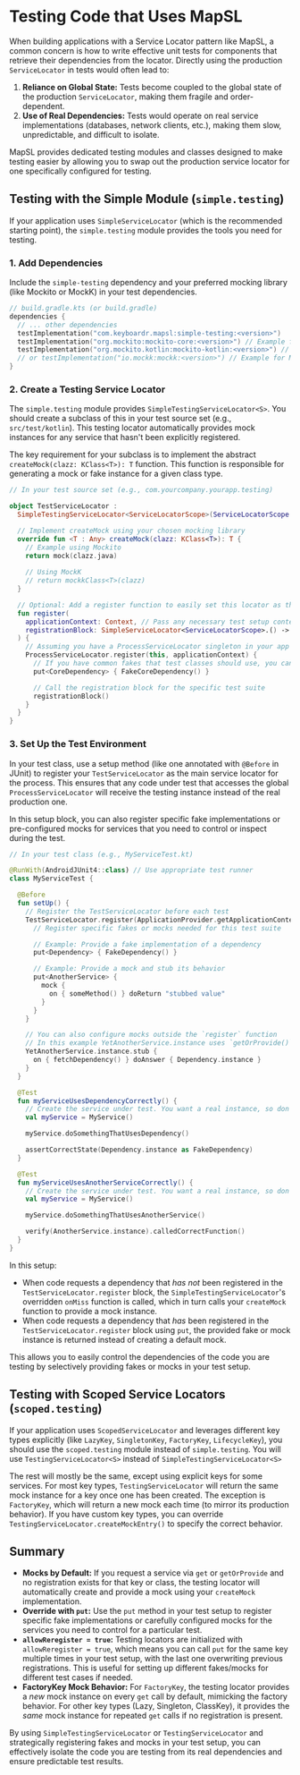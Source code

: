 # Testing Code that Uses MapSL

When building applications with a Service Locator pattern like MapSL, a common concern is how to
write effective unit tests for components that retrieve their dependencies from the locator.
Directly using the production `ServiceLocator` in tests would often lead to:

1. **Reliance on Global State:** Tests become coupled to the global state of the production
   `ServiceLocator`, making them fragile and order-dependent.
2. **Use of Real Dependencies:** Tests would operate on real service implementations (databases,
   network clients, etc.), making them slow, unpredictable, and difficult to isolate.

MapSL provides dedicated testing modules and classes designed to make testing easier by allowing you
to swap out the production service locator for one specifically configured for testing.

## Testing with the Simple Module (`simple.testing`)

If your application uses `SimpleServiceLocator` (which is the recommended starting point), the
`simple.testing` module provides the tools you need for testing.

### 1. Add Dependencies

Include the `simple-testing` dependency and your preferred mocking library (like Mockito or MockK)
in your test dependencies.

```kotlin
// build.gradle.kts (or build.gradle)
dependencies {
  // ... other dependencies
  testImplementation("com.keyboardr.mapsl:simple-testing:<version>")
  testImplementation("org.mockito:mockito-core:<version>") // Example for Mockito
  testImplementation("org.mockito.kotlin:mockito-kotlin:<version>") // Example for Mockito-Kotlin
  // or testImplementation("io.mockk:mockk:<version>") // Example for MockK
}
```

### 2. Create a Testing Service Locator

The `simple.testing` module provides `SimpleTestingServiceLocator<S>`. You should create a subclass
of this in your test source set (e.g., `src/test/kotlin`). This testing locator automatically
provides mock instances for any service that hasn't been explicitly registered.

The key requirement for your subclass is to implement the abstract `createMock(clazz: KClass<T>): T`
function. This function is responsible for generating a mock or fake instance for a given class
type.

```kotlin
// In your test source set (e.g., com.yourcompany.yourapp.testing)

object TestServiceLocator :
  SimpleTestingServiceLocator<ServiceLocatorScope>(ServiceLocatorScope.Testing) {

  // Implement createMock using your chosen mocking library
  override fun <T : Any> createMock(clazz: KClass<T>): T {
    // Example using Mockito
    return mock(clazz.java)
    
    // Using MockK
    // return mockkClass<T>(clazz)
  }

  // Optional: Add a register function to easily set this locator as the process singleton
  fun register(
    applicationContext: Context, // Pass any necessary test setup context
    registrationBlock: SimpleServiceLocator<ServiceLocatorScope>.() -> Unit = {}
  ) {
    // Assuming you have a ProcessServiceLocator singleton in your app
    ProcessServiceLocator.register(this, applicationContext) {
      // If you have common fakes that test classes should use, you can pre-register them here.
      put<CoreDependency> { FakeCoreDependency() }

      // Call the registration block for the specific test suite
      registrationBlock()
    }
  }
}
```

### 3. Set Up the Test Environment

In your test class, use a setup method (like one annotated with `@Before` in JUnit) to register your
`TestServiceLocator` as the main service locator for the process. This ensures that any code under
test that accesses the global `ProcessServiceLocator` will receive the testing instance instead of
the real production one.

In this setup block, you can also register specific fake implementations or pre-configured mocks for
services that you need to control or inspect during the test.

```kotlin
// In your test class (e.g., MyServiceTest.kt)

@RunWith(AndroidJUnit4::class) // Use appropriate test runner
class MyServiceTest {

  @Before
  fun setUp() {
    // Register the TestServiceLocator before each test
    TestServiceLocator.register(ApplicationProvider.getApplicationContext()) {
      // Register specific fakes or mocks needed for this test suite

      // Example: Provide a fake implementation of a dependency
      put<Dependency> { FakeDependency() }

      // Example: Provide a mock and stub its behavior
      put<AnotherService> {
        mock {
          on { someMethod() } doReturn "stubbed value"
        }
      }
    }

    // You can also configure mocks outside the `register` function
    // In this example YetAnotherService.instance uses `getOrProvide()`
    YetAnotherService.instance.stub {
      on { fetchDependency() } doAnswer { Dependency.instance }
    }
  }

  @Test
  fun myServiceUsesDependencyCorrectly() {
    // Create the service under test. You want a real instance, so don't use MyService.instance
    val myService = MyService()

    myService.doSomethingThatUsesDependency()

    assertCorrectState(Dependency.instance as FakeDependency)
  }

  @Test
  fun myServiceUsesAnotherServiceCorrectly() {
    // Create the service under test. You want a real instance, so don't use MyService.instance
    val myService = MyService()

    myService.doSomethingThatUsesAnotherService()

    verify(AnotherService.instance).calledCorrectFunction()
  }
}
```

In this setup:

- When code requests a dependency that *has not* been registered in the
  `TestServiceLocator.register` block, the `SimpleTestingServiceLocator`'s overridden `onMiss`
  function is called, which in turn calls your `createMock` function to provide a mock instance.
- When code requests a dependency that *has* been registered in the `TestServiceLocator.register`
  block using `put`, the provided fake or mock instance is returned instead of creating a default
  mock.

This allows you to easily control the dependencies of the code you are testing by selectively
providing fakes or mocks in your test setup.

## Testing with Scoped Service Locators (`scoped.testing`)

If your application uses `ScopedServiceLocator` and leverages different key types explicitly (like
`LazyKey`, `SingletonKey`, `FactoryKey`, `LifecycleKey`), you should use the `scoped.testing` module
instead of `simple.testing`. You will use `TestingServiceLocator<S>` instead of
`SimpleTestingServiceLocator<S>`

The rest will mostly be the same, except using explicit keys for some services. For most key types,
`TestingServiceLocator` will return the same mock instance for a key once one has been created. The
exception is `FactoryKey`, which will return a new mock each time (to mirror its production
behavior). If you have custom key types, you can override `TestingServiceLocator.createMockEntry()`
to specify the correct behavior.

## Summary

- **Mocks by Default:** If you request a service via `get` or `getOrProvide` and no registration
  exists for that key or class, the testing locator will automatically create and provide a mock
  using your `createMock` implementation.
- **Override with `put`:** Use the `put` method in your test setup to register specific fake
  implementations or carefully configured mocks for the services you need to control for a
  particular test.
- **`allowReregister = true`:** Testing locators are initialized with `allowReregister = true`,
  which means you can call `put` for the same key multiple times in your test setup, with the last
  one overwriting previous registrations. This is useful for setting up different fakes/mocks for
  different test cases if needed.
- **FactoryKey Mock Behavior:** For `FactoryKey`, the testing locator provides a *new* mock instance
  on every `get` call by default, mimicking the factory behavior. For other key types (Lazy,
  Singleton, ClassKey), it provides the *same* mock instance for repeated `get` calls if no
  registration is present.

By using `SimpleTestingServiceLocator` or `TestingServiceLocator` and strategically registering
fakes and mocks in your test setup, you can effectively isolate the code you are testing from its
real dependencies and ensure predictable test results.
